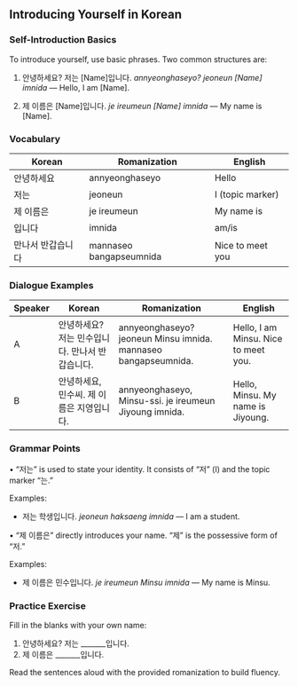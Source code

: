 ## Introducing Yourself in Korean

### Self-Introduction Basics

To introduce yourself, use basic phrases. Two common structures are:

1. 안녕하세요? 저는 [Name]입니다.
   *annyeonghaseyo? jeoneun [Name] imnida* — Hello, I am [Name].

2. 제 이름은 [Name]입니다.
   *je ireumeun [Name] imnida* — My name is [Name].

### Vocabulary

| Korean               | Romanization               | English          |
|----------------------|----------------------------|------------------|
| 안녕하세요           | annyeonghaseyo             | Hello            |
| 저는                 | jeoneun                    | I (topic marker) |
| 제 이름은            | je ireumeun                | My name is       |
| 입니다               | imnida                     | am/is            |
| 만나서 반갑습니다     | mannaseo bangapseumnida    | Nice to meet you |

### Dialogue Examples

| Speaker | Korean                                                      | Romanization                                                      | English                            |
|---------|-------------------------------------------------------------|-------------------------------------------------------------------|------------------------------------|
| A       | 안녕하세요? 저는 민수입니다. 만나서 반갑습니다.                | annyeonghaseyo? jeoneun Minsu imnida. mannaseo bangapseumnida.     | Hello, I am Minsu. Nice to meet you. |
| B       | 안녕하세요, 민수씨. 제 이름은 지영입니다.                      | annyeonghaseyo, Minsu-ssi. je ireumeun Jiyoung imnida.             | Hello, Minsu. My name is Jiyoung.    |

### Grammar Points

• “저는” is used to state your identity. It consists of “저” (I) and the topic marker “는.”

Examples:
- 저는 학생입니다.
  *jeoneun haksaeng imnida* — I am a student.

• “제 이름은” directly introduces your name. “제” is the possessive form of “저.”

Examples:
- 제 이름은 민수입니다.
  *je ireumeun Minsu imnida* — My name is Minsu.

### Practice Exercise

Fill in the blanks with your own name:

1. 안녕하세요? 저는 _______입니다.
2. 제 이름은 _______입니다.

Read the sentences aloud with the provided romanization to build fluency.